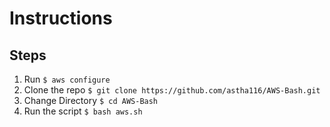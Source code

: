 # Instructions

## Steps
1. Run `$ aws configure`
2. Clone the repo `$ git clone https://github.com/astha116/AWS-Bash.git`
3. Change Directory `$ cd AWS-Bash`
4. Run the script `$ bash aws.sh`

